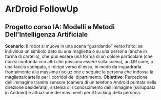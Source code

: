 # ArDroid FollowUp
## Progetto corso IA: Modelli e Metodi Dell'Intelligenza Artificiale

**Scenario**: Il robot si muove in una scena “guardando” verso l’alto: se individua un simbolo dato su una maglietta o su una persona (anche in forma di cartello), che può essere una forma di un colore particolare (che non si confonda con altri che possono essere sulla scena), un QR code, o una faccia stampata, si dirige verso di esso, in modo da inquadrarla frontalmente alla massima risoluzione e seguire la persona che indossa la maglietta/cartello per i corridoi del dipartimento.
**Obiettivo**: Percezione dell’immagine tramite sensore (camera di un telefono Android puntata nella direzione desiderata), sistema di riconoscimento dell’immagine (sviluppata in Android) e attuazione dei movimenti per il tracking della persona.